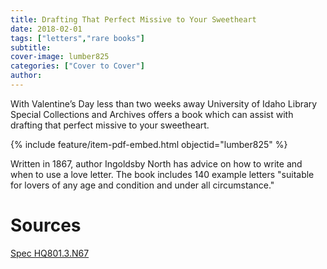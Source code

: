 ```yaml
---
title: Drafting That Perfect Missive to Your Sweetheart
date: 2018-02-01
tags: ["letters","rare books"]
subtitle: 
cover-image: lumber825
categories: ["Cover to Cover"]
author: 
---
```


With Valentine’s Day less than two weeks away University of Idaho Library Special Collections and Archives offers a book which can assist with drafting that perfect missive to your sweetheart.

{% include feature/item-pdf-embed.html objectid="lumber825" %}

Written in 1867, author Ingoldsby North has advice on how to write and when to use a love letter. The book includes 140 example letters "suitable for lovers of any age and condition and under all circumstance."

# Sources

[Spec HQ801.3.N67](https://alliance-primo.hosted.exlibrisgroup.com/permalink/f/m1uotc/CP71160618620001451)